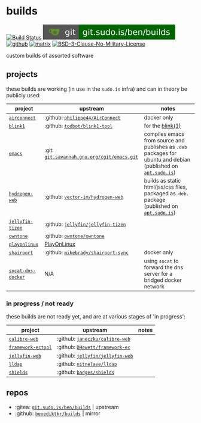 # builds

[![Build Status](https://jenkins.sudo.is/buildStatus/icon?job=ben%2Fbuilds%2Fmain&style=flat-square)](https://jenkins.sudo.is/job/ben/job/builds/)
[![git](docs/img/shields/git.sudo.is-ben-builds.svg)](https://git.sudo.is/ben/builds)
[![github](https://git.sudo.is/ben/infra/media/branch/main/docs/img/shields/github-benediktkr.svg)](https://github.com/benediktkr/builds)
[![matrix](https://git.sudo.is/ben/infra/media/branch/main/docs/img/shields/darkroom.svg)](https://matrix.to/#/#darkroom:sudo.is)
[![BSD-3-Clause-No-Military-License](https://git.sudo.is/ben/infra/media/branch/main/docs/img/shields/license-BSD-blue.svg)](LICENSE)

custom builds of assorted software

## projects

these builds are working (in use in the `sudo.is` infra) and can in theory be publicly used:

 project                                | upstream                                                                           | notes
----------------------------------------|------------------------------------------------------------------------------------|----
 [`airconnect`](airconnect)             | :github: [`philippe44/AirConnect`](https://github.com/philippe44/AirConnect)       | docker only
 [`blink1`](blink1)                     | :github: [`todbot/blink1-tool`](https://github.com/todbot/blink1-tool/)            | for the [blink(1)](https://blink1.thingm.com/)
 [`emacs`](emacs)                       | :git: [`git.savannah.gnu.org/cgit/emacs.git`](https://git.savannah.gnu.org/cgit/emacs.git/)  | compiles emacs from source and publishes as `.deb` packages for ubuntu and debian (published on [`apt.sudo.is`](https://apt.sudo.is))
 [`hydrogen-web`](hydrogen-web)         | :github: [`vector-im/hydrogen-web`](https://github.com/vector-im/hydrogen-web)     | builds as static html/jss/css files, packaged as`.deb.` package (published on [`apt.sudo.is`](https://apt.sudo.is))
 [`jellyfin-tizen`](jellyfin-tizen)     | :github: [`jellyfin/jellyfin-tizen`](https://github.com/jellyfin/jellyfin-tizen)   |
 [`owntone`](owntone)                   | :github: [`owntone/owntone`](https://github.com/owntone/owntone-server)            |
 [`playonlinux`](socat)                 | [PlayOnLinux](https://www.playonlinux.com/en/)                                     |
 [`shairport`](shairport)               | :github: [`mikebrady/shairport-sync`](https://github.com/mikebrady/shairport-sync) | docker only
 [`socat-dns-docker`](socat-dns-docker) | N/A                                                                                | using `socat` to forward the dns server for a bridged docker network


### in progress / not ready

these builds are not ready yet, and are at various stages of 'in progress':

 project                                | upstream                                                                          | notes
----------------------------------------|-----------------------------------------------------------------------------------|----
 [`calibre-web`](calibre-web)           | :github: [`janeczku/calibre-web`](https://github.com/janeczku/calibre-web)        |
 [`framework-ectool`](framework-ectool) | :github: [`DHowett/framework-ec`](https://github.com/DHowett/framework-ec)         |
 [`jellyfin-web`](jellyfin-web)         | :github: [`jellyfin/jellyfin-web`](https://github.com/jellyfin/jellyfin-web)      |
 [`lldap`](lldap)                       | :github: [`nitnelave/lldap`](https://github.com/nitnelave/lldap)                  |
 [`shields`](shields)                   | :github: [`badges/shields`](https://github.com/badges/shields)                    |


## repos

 * :gitea: [`git.sudo.is/ben/builds`](https://git.sudo.is/ben/builds) | upstream
 * :github: [`benediktkr/builds`](https://github.com/benediktkr/builds) | mirror
